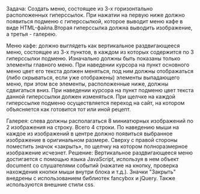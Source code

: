 Задача:
Создать меню, состоящее из 3-х горизонтально расположенных гиперссылок. При нажатии на первую ниже должно появиться подменю с
гиперссылкой, которое выводит меню кафе в виде HTML-файла.Вторая гиперссылка должна выводить изображение, а третья - галерею.

Меню кафе:
должно выглядеть как вертикальное раздвигающееся меню, состоящее из 3-х пунктов, в каждом из которых содержится по 3 гиперссылки
подменю. Изначально должны быть показаны только элементы главного меню. При наведении курсора на пункт основного меню цвет его 
текста должен меняться, под ним должны отображаться (либо скрываться, если уже отображены) элементы выпадающего меню, при этом все
элементы, расположенные ниже, должны сдвигаться вниз. При наведении курсора на пункт подменю цвет текста данной гиперссылки должен
изменяться. При щелчке на каждой гиперссылке подменю осуществляется переход на сайт, на котором объясняется как готовится тот или иной рецепт.

Галерея:
слева должны располагаться 8 миниатюрных изображений по 2 изображения на строку. Всего 4 строки. По наведению мыши на каждое из 
изображений в центре должно появиться выбранное изображение в оригинальном размере. Сверху с правой стороны поместить
значок «закрыть», по щелчку на котором полноразмерное изображение исчезнет.
Решение:
Вертикальное раздвигающееся меню достигается с помощью языка JavaScript, используя в нем объект document со слушателями событий (нажатие 
на кнопку, проверка нахождения кнопки мыши внутри блока и т.д.). Значки "Закрыть" внедрены с использованием библиотек fancybox и jQuery.
Также используются внешние стили css.
